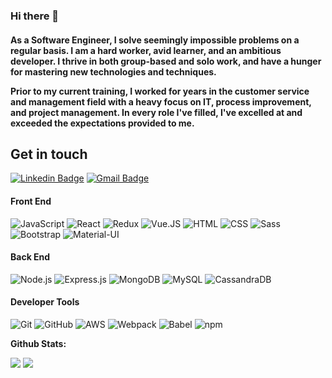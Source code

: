 ### Hi there 👋

<h4>As a Software Engineer, I solve seemingly impossible problems on a regular basis. I am a hard worker, avid learner, and an ambitious developer. I thrive in both group-based and solo work, and have a hunger for mastering new technologies and techniques.

Prior to my current training, I worked for years in the customer service and management field with a heavy focus on IT, process improvement, and project management. In every role I've filled, I've excelled at and exceeded the expectations provided to me. </h4>

## Get in touch
[![Linkedin Badge](https://img.shields.io/badge/-banjo1224-blue?style=flat-square&logo=Linkedin&logoColor=white&link=https://www.linkedin.com/in/banjo1224/)](https://www.linkedin.com/in/banjo1224/)
[![Gmail Badge](https://img.shields.io/badge/-bbates377@gmail.com-c14438?style=flat-square&logo=Gmail&logoColor=white&link=mailto:bbates377@gmail.com)](mailto:bbates377@gmail.com)

#### Front End
![JavaScript](https://img.shields.io/badge/-JavaScript-fff?&logo=JavaScript&logoColor=ddc508)
![React](https://img.shields.io/badge/-React-fff?&logo=React)
![Redux](https://img.shields.io/badge/-Redux-fff?&logo=Redux&logoColor=000)
![Vue.JS](https://img.shields.io/badge/-Vue.js-fff?&logo=Vue.js)
![HTML](https://img.shields.io/badge/-HTML-fff?&logo=html5)
![CSS](https://img.shields.io/badge/-CSS-fff?&logo=css3&logoColor=777)
![Sass](https://img.shields.io/badge/-Sass-fff?&logo=sass)
![Bootstrap](https://img.shields.io/badge/-Bootstrap-fff?&logo=bootstrap&logoColor=000)
![Material-UI](https://img.shields.io/badge/-MaterialUI-fff?&logo=material-ui&logoColor=000)

#### Back End
![Node.js](https://img.shields.io/badge/-Node.js-fff?&logo=node.js)
![Express.js](https://img.shields.io/badge/-Express.js-fff?)
![MongoDB](https://img.shields.io/badge/-MongoDB-fff?logo=Mongodb)
![MySQL](https://img.shields.io/badge/-MySQL-fff?logo=mysql)
![CassandraDB](https://img.shields.io/badge/-Cassandra-fff?logo=Cassandra)

#### Developer Tools
![Git](https://img.shields.io/badge/-Git-fff?logo=git)
![GitHub](https://img.shields.io/badge/-GitHub-fff?logo=github&logoColor=000)
![AWS](https://img.shields.io/badge/-AWS-fff?&logo=Amazon-AWS&logoColor=232F3E)
![Webpack](https://img.shields.io/badge/-Webpack-fff?logo=webpack)
![Babel](https://img.shields.io/badge/-Babel-fff?logo=babel&logoColor=777)
![npm](https://img.shields.io/badge/-npm-fff?logo=npm)


**Github Stats:**

<p align="left">

  <img src="https://github-readme-stats.vercel.app/api?username=banjo1224&hide=stars&show_icons=true&theme=dracula&line_height=32">
  <img src="https://github-readme-stats.vercel.app/api/top-langs/?username=banjo1224&count_private=true&theme=dracula">

</p>


<!--
**Banjo1224/banjo1224** is a ✨ _special_ ✨ repository because its `README.md` (this file) appears on your GitHub profile.

Here are some ideas to get you started:

- 🔭 I’m currently working on ...
- 🌱 I’m currently learning ...
- 👯 I’m looking to collaborate on ...
- 🤔 I’m looking for help with ...
- 💬 Ask me about ...
- 📫 How to reach me: ...
- 😄 Pronouns: ...
- ⚡ Fun fact: ...
-->
